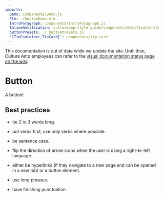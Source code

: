 ```yaml
---
imports:
  Demo: components/Demo.js
  Elm: ./ButtonDemo.elm
  IntroParagraph: components/IntroParagraph.js
  InlineNotification: cultureamp-style-guide/components/Notification/InlineNotification.js
  buttonPresets: ./_buttonPresets.js
  '{TipContainer,TipCard}': components/tip-card
---
```


<InlineNotification persistent={true} type="cautionary" title="Out of date">This documentation is out of date while we update the site. Until then, Culture Amp employees can refer to the <a href="https://cultureamp.atlassian.net/wiki/spaces/CA/pages/916161089/Kaizen+Visual+Documentation+Status">visual documentation status page on the wiki</a>.</InlineNotification>

# Button

<IntroParagraph>

A button!

</IntroParagraph>

<Demo presets={buttonPresets} elm={Elm.Elm.Button.ButtonDemo} />

## Best practices

<TipContainer>
<TipCard title="Buttons should…" type="tip">

- be 2 to 3 words long.

- put verbs first; use only verbs where possible.

- be sentence case.

- flip the direction of arrow icons when the user is using a right-to-left language.

- either be hyperlinks (if they navigate to a new page and can be opened in a new tab) or a button element.

</TipCard>
<TipCard title="Buttons should not…" type="warning">

- use long phrases.

- have finishing punctuation.

</TipCard>
</TipContainer>
